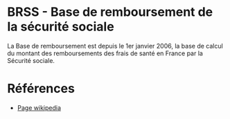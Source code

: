 # BRSS - Base de remboursement de la sécurité sociale
<!-- SPDX-License-Identifier: MPL-2.0 -->

La Base de remboursement est depuis le 1er janvier 2006, la base de calcul du montant des remboursements des frais de santé en France par la Sécurité sociale. 

# Références

- [Page wikipedia](https://fr.wikipedia.org/wiki/Base_de_remboursement_de_la_s%C3%A9curit%C3%A9_sociale_fran%C3%A7aise)
